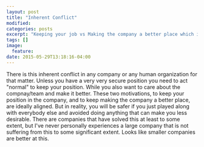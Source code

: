 ```yaml
---
layout: post
title: "Inherent Conflict"
modified:
categories: posts
excerpt: "Keeping your job vs Making the company a better place which is your TOP priority?"
tags: []
image:
  feature:
date: 2015-05-29T13:18:16-04:00
---
```


There is this inherent conflict in any company or any human organization for that matter.
Unless you have a very very secure position you need to act "normal" to keep your position.
While you also want to care about the compnay/team and make it better.
These two motivations, to keep your position in the company, and to keep making the company a better place, are ideally aligned.
But in reality, you will be safer if you just played along with everybody else and avoided doing anything that can make you less desirable.
There are companies that have solved this at least to some extent, but I've never personally experiences a large company that is not suffering from this to some significant extent.
Looks like smaller companies are better at this.
